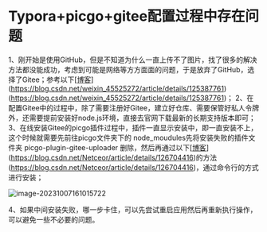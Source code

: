 # Typora+picgo+gitee配置过程中存在问题

1、刚开始是使用GitHub，但是不知道为什么一直上传不了图片，找了很多的解决方法都没能成功，考虑到可能是网络等方方面面的问题，于是放弃了GitHub，选择了Gitee；参考以下[[博客](https://blog.csdn.net/weixin_45525272/article/details/125387761)](https://blog.csdn.net/weixin_45525272/article/details/125387761)(https://blog.csdn.net/weixin_45525272/article/details/125387761)；
2、在配置Gitee中的过程中，除了需要注册好Gitee，建立好仓库、需要保管好私人令牌外，还需要提前安装好node.js环境，直接去官网下载最新的长期支持版本即可；
3、在线安装Gitee的picgo插件过程中，插件一直显示安装中，即一直安装不上，这个时候就需要先前往picgo文件夹下的 node_moudules先将安装失败的插件文件夹 picgo-plugin-gitee-uploader 删除，然后再通过以下[[博客](https://blog.csdn.net/Netceor/article/details/126704416)](https://blog.csdn.net/Netceor/article/details/126704416)的方法(https://blog.csdn.net/Netceor/article/details/126704416)，通过命令行的方式进行安装；

![image-20231007161015722](https://gitee.com/zbhgis/pic/raw/master/blog/image-20231007161015722.png)

4、如果中间安装失败，哪一步卡住，可以先尝试重启应用然后再重新执行操作，可以避免一些不必要的问题。
<!-- ##{"timestamp":1696949773}## -->